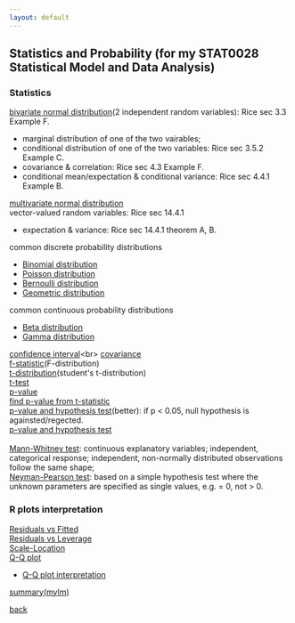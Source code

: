 ```yaml
---
layout: default
---
```

## Statistics and Probability (for my STAT0028 Statistical Model and Data Analysis)

### Statistics
[bivariate normal distribution](https://mathworld.wolfram.com/BivariateNormalDistribution.html)(2 independent random variables): Rice sec 3.3 Example F.<br>
- marginal distribution of one of the two vairables;
- conditional distribution of one of the two variables: Rice sec 3.5.2 Example C.
- covariance & correlation: Rice sec 4.3 Example F.
- conditional mean/expectation & conditional variance: Rice sec 4.4.1 Example B.

[multivariate normal distribution](https://www.google.com/url?sa=t&rct=j&q=&esrc=s&source=web&cd=&ved=2ahUKEwjkj8W0rY_3AhXHa8AKHWlWDu0QFnoECAYQAQ&url=https%3A%2F%2Fnoahgolmant.com%2Fwritings%2Fderivationsunivariatemultivariate.pdf&usg=AOvVaw0YovyoGH4S9CazCHHnAHDu)<br>
vector-valued random variables: Rice sec 14.4.1
- expectation & variance: Rice sec 14.4.1 theorem A, B.

common discrete probability distributions<br>
- [Binomial distribution](https://en.wikipedia.org/wiki/Binomial_distribution)
- [Poisson distribution](https://en.wikipedia.org/wiki/Poisson_distribution)
- [Bernoulli distribution](https://en.wikipedia.org/wiki/Bernoulli_distribution)
- [Geometric distribution](https://en.wikipedia.org/wiki/Geometric_distribution)

common continuous probability distributions<br>
- [Beta distribution](https://www.kdnuggets.com/2019/09/beta-distribution-what-when-how.html)
- [Gamma distribution]()

[confidence interval](https://www.investopedia.com/terms/c/confidenceinterval.asp#:~:text=A%20confidence%20interval%20displays%20the,of%2095%25%20or%2099%25.)<br>
[covariance](https://mathworld.wolfram.com/Covariance.html)<br>
[f-statistic](https://stattrek.com/probability-distributions/f-distribution.aspx)(F-distribution)<br>
[t-distribution](https://www.jmp.com/en_gb/statistics-knowledge-portal/t-test/t-distribution.html#:~:text=The%20t%2Ddistribution%20describes%20the,from%20a%20normally%20distributed%20population.)(student's t-distribution)<br>
[t-test](https://www.investopedia.com/terms/t/t-test.asp)<br>
[p-value](https://www.scribbr.com/statistics/p-value/)<br>
[find p-value from t-statistic](https://www.statology.org/how-to-calculate-a-p-value-from-a-t-test-by-hand/)<br>
[p-value and hypothesis test](https://www.simplypsychology.org/p-value.html)(better): if p < 0.05, null hypothesis is againsted/regected.<br>
[p-value and hypothesis test](https://www.statisticshowto.com/probability-and-statistics/statistics-definitions/p-value/)<br>
<br>
[Mann-Whitney test](https://www.statisticshowto.com/mann-whitney-u-test/): continuous explanatory variables; independent, categorical response; independent, non-normally distributed observations follow the same shape; <br>
[Neyman-Pearson test](https://www.statisticshowto.com/neyman-pearson-lemma/): based on a simple hypothesis test where the unknown parameters are specified as single values, e.g. = 0, not > 0.  <br>

### R plots interpretation
[Residuals vs Fitted](https://boostedml.com/2019/03/linear-regression-plots-fitted-vs-residuals.html)<br>
[Residuals vs Leverage](https://boostedml.com/2019/03/linear-regression-plots-residuals-vs-leverage.html)<br>
[Scale-Location](https://boostedml.com/2019/03/linear-regression-plots-scale-location-plot.html)<br>
[Q-Q plot](https://boostedml.com/2019/03/linear-regression-plots-how-to-read-a-qq-plot.html)
- [Q-Q plot interpretation](https://stats.stackexchange.com/questions/101274/how-to-interpret-a-qq-plot/101290#101290)<br>

[summary(mylm)](https://stats.stackexchange.com/a/59251)
 
[back](../)
